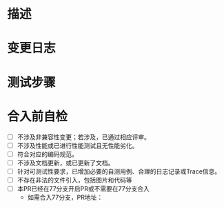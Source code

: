 <!-- 请在合并之前删除注释代码，以避免将其包含在GIT历史记录中 -->
# 描述
<!--
简要描述PR的目的，例如:
这条PR主要实现metro局域网内远程调试的功能. 
-->

# 变更日志
<!--
列出可包含在变更日志中的要点的主要变更。
不要列出内部更改。请以下列开头来写每个变更点：
- added
- fixed
- deprecated
- removed
如果是一条新增属性的变更，则以[added]开头，例如:
- [added] FlatList组件新增inverted属性
-->

# 测试步骤
<!-- 
如何测试这条PR。例如：
1. 打开Tester工程.
2. 执行npm run start命令.
...
-->

# 合入前自检
<!--
请在合入前根据以下条例进行自检
自检完成后在[ ]内填入"x", 例如：
- [x] 不涉及非兼容性变更；若涉及，已通过相应评审。
-->
- [ ] 不涉及非兼容性变更；若涉及，已通过相应评审。
- [ ] 不涉及性能或已进行性能测试且无性能劣化。
- [ ] 符合对应的编码规范。
- [ ] 不涉及文档更新，或已更新了文档。
- [ ] 针对可测试性要求，已增加必要的自测用例、合理的日志记录或Trace信息。
- [ ] 不存在非法的文件引入，包括图片和代码等
- [ ] 本PR已经在77分支开启PR或不需要在77分支合入
  - 如需合入77分支，PR地址： 
